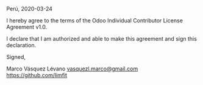 

Perú, 2020-03-24

I hereby agree to the terms of the Odoo Individual Contributor License Agreement v1.0.

I declare that I am authorized and able to make this agreement and sign this declaration.

Signed,

Marco Vásquez Lévano vasquezl.marco@gmail.com https://github.com/limfit
